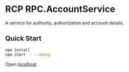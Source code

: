 # RCP RPC.AccountService

A service for authority, authorization and account details.

## Quick Start

```bash
npm install
npm start -- --debug
```

Open [localhost](http://localhost:10101/act?role=hello.Pub&cmd=greet.v1)
